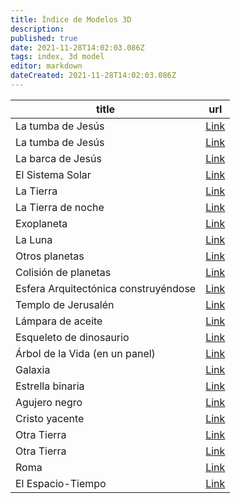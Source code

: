 ```yaml
---
title: Índice de Modelos 3D
description:
published: true
date: 2021-11-28T14:02:03.086Z
tags: index, 3d model
editor: markdown
dateCreated: 2021-11-28T14:02:03.086Z
---
```


| title                                | url                                                                                                                |
| ------------------------------------ | ------------------------------------------------------------------------------------------------------------------ |
| La tumba de Jesús                    | [Link](https://sketchfab.com/3d-models/tumba-de-jesustomb-of-jesus-e9c096128e0940ecb6baee63d416f09a)               |
| La tumba de Jesús                    | [Link](https://sketchfab.com/3d-models/jesus-resurrection-319fbee72f7a44458d6258b4a5c0b60f)                        |
| La barca de Jesús                    | [Link](https://sketchfab.com/3d-models/barca-de-jesusjesus-boat-1838bc41b0a444a5b7980f8143e7207b)                  |
| El Sistema Solar                     | [Link](https://sketchfab.com/3d-models/sistema-solarsolar-system-4bdea06e65994ce58a8d43cec567251c)                 |
| La Tierra                            | [Link](https://sketchfab.com/3d-models/earth-planet-model-cb680d38bee541a5ab4ef331e323fa2d)                        |
| La Tierra de noche                   | [Link](https://sketchfab.com/3d-models/planet-earth-at-night-976f613d266648928c3881b6728ee1ec)                     |
| Exoplaneta                           | [Link](https://sketchfab.com/3d-models/exo-planet-tetra-xc-120-9-4ef7e65080bb41639e2d80d62867fbeb)                 |
| La Luna                              | [Link](https://sketchfab.com/3d-models/moon-fc1e78cfc65549c6a49e88ba599b7901)                                      |
| Otros planetas                       | [Link](https://sketchfab.com/baxterbaxter/collections/planets-82b7abd4e0644304b65fdc5af7d0aa72)                    |
| Colisión de planetas                 | [Link](https://sketchfab.com/3d-models/twin-world-delta-exploration-7275f84a809e4b6ba6b7c02ebefa68db)              |
| Esfera Arquitectónica construyéndose | [Link](https://sketchfab.com/3d-models/moons-heart-station-fc9c7d8de67c4cafa116fa3342eadb07)                       |
| Templo de Jerusalén                  | [Link](https://sketchfab.com/3d-models/temple-of-jerusalem-a7f30ea386d14efc9ed91acd2f4c6e84)                       |
| Lámpara de aceite                    | [Link](https://sketchfab.com/3d-models/lampara-de-aceiteoil-lamp-ddf2c5c86fea4debba0a3fbfcd4a6695)                 |
| Esqueleto de dinosaurio              | [Link](https://sketchfab.com/3d-models/esqueleto-de-dinosauriodinosaur-eskeleton-9752375969f046d584b0703b68c16be8) |
| Árbol de la Vida (en un panel)       | [Link](https://sketchfab.com/3d-models/el-arbol-de-la-vidathe-tree-of-life-a5f9e198fb184781a97120beb038c89f)       |
| Galaxia                              | [Link](https://sketchfab.com/3d-models/need-some-space-d6521362b37b48e3a82bce4911409303)                           |
| Estrella binaria                     | [Link](https://sketchfab.com/3d-models/low-mass-x-ray-binary-lmxb-5bcff94396d34cca9209f2177a110d42)                |
| Agujero negro                        | [Link](https://sketchfab.com/3d-models/blackhole-74cbeaeae2174a218fe9455d77902b5c)                                 |
| Cristo yacente                       | [Link](https://sketchfab.com/3d-models/cristo-yacente-recumbent-christ-50702eb4422140f79346a3fcb7b14d15)           |
| Otra Tierra                          | [Link](https://sketchfab.com/3d-models/earth-like-3cc8fb92638b4395b5746ecf3c58c6bd)                                |
| Otra Tierra                          | [Link](https://sketchfab.com/3d-models/kepler-452b-fa77ec86529e4591b50234946d2f147b)                               |
| Roma                                 | [Link](https://sketchfab.com/3d-models/rome-0304c6618b984328a6829d474b6e87b4)                                      |
| El Espacio-Tiempo                    | [Link](https://sketchfab.com/3d-models/gravity-bending-space-time-749a8acac04049a89dc8d02054a02ee8)                |
